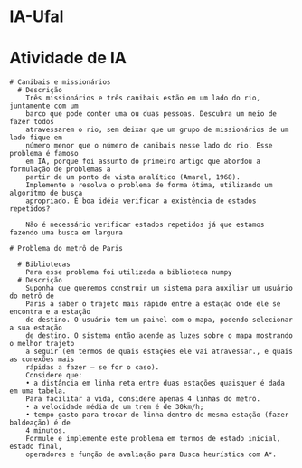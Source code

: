 # IA-Ufal

  # Atividade de IA

    # Canibais e missionários
      # Descrição
        Três missionários e três canibais estão em um lado do rio, juntamente com um
        barco que pode conter uma ou duas pessoas. Descubra um meio de fazer todos
        atravessarem o rio, sem deixar que um grupo de missionários de um lado fique em
        número menor que o número de canibais nesse lado do rio. Esse problema é famoso
        em IA, porque foi assunto do primeiro artigo que abordou a formulação de problemas a
        partir de um ponto de vista analítico (Amarel, 1968).
        Implemente e resolva o problema de forma ótima, utilizando um algoritmo de busca
        apropriado. É boa idéia verificar a existência de estados repetidos?

        Não é necessário verificar estados repetidos já que estamos fazendo uma busca em largura

    # Problema do metrô de Paris

      # Bibliotecas
        Para esse problema foi utilizada a biblioteca numpy
      # Descrição
        Suponha que queremos construir um sistema para auxiliar um usuário do metrô de
        Paris a saber o trajeto mais rápido entre a estação onde ele se encontra e a estação
        de destino. O usuário tem um painel com o mapa, podendo selecionar a sua estação
        de destino. O sistema então acende as luzes sobre o mapa mostrando o melhor trajeto
        a seguir (em termos de quais estações ele vai atravessar., e quais as conexões mais
        rápidas a fazer – se for o caso).
        Considere que:
        • a distância em linha reta entre duas estações quaisquer é dada em uma tabela.
        Para facilitar a vida, considere apenas 4 linhas do metrô.
        • a velocidade média de um trem é de 30km/h;
        • tempo gasto para trocar de linha dentro de mesma estação (fazer baldeação) é de
        4 minutos.
        Formule e implemente este problema em termos de estado inicial, estado final,
        operadores e função de avaliação para Busca heurística com A*.
        
  
  
